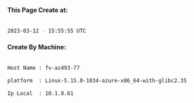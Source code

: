 
   
#### This Page Create at:

```bash

2023-03-12 - 15:55:55 UTC

```

#### Create By Machine:

```bash

Host Name : fv-az493-77

platform  : Linux-5.15.0-1034-azure-x86_64-with-glibc2.35

Ip Local  : 10.1.0.61

```

